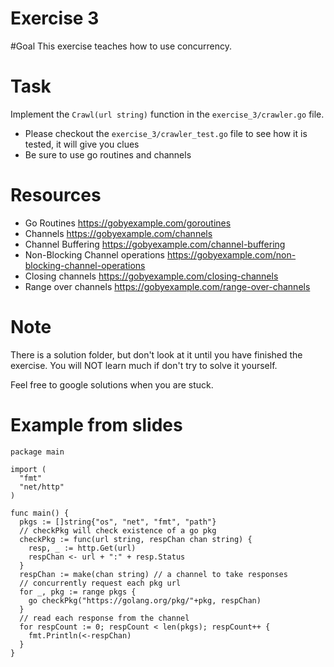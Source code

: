 Exercise 3
==========

#Goal
This exercise teaches how to use concurrency.

# Task
Implement the `Crawl(url string)` function in the `exercise_3/crawler.go` file.

- Please checkout the `exercise_3/crawler_test.go` file to see how it is tested, it will give you clues
- Be sure to use go routines and channels

# Resources
- Go Routines https://gobyexample.com/goroutines
- Channels https://gobyexample.com/channels
- Channel Buffering https://gobyexample.com/channel-buffering
- Non-Blocking Channel operations https://gobyexample.com/non-blocking-channel-operations
- Closing channels https://gobyexample.com/closing-channels
- Range over channels https://gobyexample.com/range-over-channels

# Note
There is a solution folder, but don't look at it until you have finished the exercise. You will NOT learn much if don't try to solve it yourself.

Feel free to google solutions when you are stuck.

# Example from slides
```
package main

import (
  "fmt"
  "net/http"
)

func main() {
  pkgs := []string{"os", "net", "fmt", "path"}
  // checkPkg will check existence of a go pkg
  checkPkg := func(url string, respChan chan string) {
    resp, _ := http.Get(url)
    respChan <- url + ":" + resp.Status
  }
  respChan := make(chan string) // a channel to take responses
  // concurrently request each pkg url
  for _, pkg := range pkgs {
    go checkPkg("https://golang.org/pkg/"+pkg, respChan)
  }
  // read each response from the channel
  for respCount := 0; respCount < len(pkgs); respCount++ {
    fmt.Println(<-respChan)
  }
}
```
